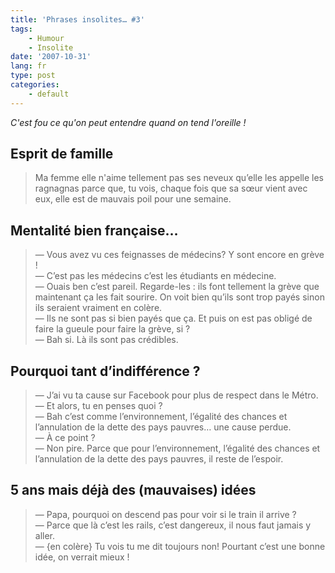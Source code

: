 ```yaml
---
title: 'Phrases insolites… #3'
tags:
    - Humour
    - Insolite
date: '2007-10-31'
lang: fr
type: post
categories:
    - default
---
```


_C'est fou ce qu'on peut entendre quand on tend l'oreille&nbsp;!_

<!-- more -->

## Esprit de famille

> Ma femme elle n'aime tellement pas ses neveux qu’elle les appelle les ragnagnas parce que, tu vois, chaque fois que sa sœur vient avec eux, elle est de mauvais poil pour une semaine.

## Mentalité bien française…

> — Vous avez vu ces feignasses de médecins? Y sont encore en grève !  
> — C’est pas les médecins c’est les étudiants en médecine.  
> — Ouais ben c’est pareil. Regarde-les&nbsp;: ils font tellement la grève que maintenant ça les fait sourire. On voit bien qu’ils sont trop payés sinon ils seraient vraiment en colère.  
> — Ils ne sont pas si bien payés que ça. Et puis on est pas obligé de faire la gueule pour faire la grève, si&nbsp;?  
> — Bah si. Là ils sont pas crédibles.

## Pourquoi tant d’indifférence&nbsp;?

> — J’ai vu ta cause sur Facebook pour plus de respect dans le Métro.  
> — Et alors, tu en penses quoi&nbsp;?  
> — Bah c’est comme l’environnement, l’égalité des chances et l’annulation de la dette des pays pauvres… une cause perdue.  
> — À ce point&nbsp;?  
> — Non pire. Parce que pour l’environnement, l’égalité des chances et l’annulation de la dette des pays pauvres, il reste de l’espoir.  

## 5 ans mais déjà des (mauvaises) idées
> — Papa, pourquoi on descend pas pour voir si le train il arrive&nbsp;?  
> — Parce que là c’est les rails, c’est dangereux, il nous faut jamais y aller.  
> — {en colère} Tu vois tu me dit toujours non! Pourtant c’est une bonne idée, on verrait mieux&nbsp;!